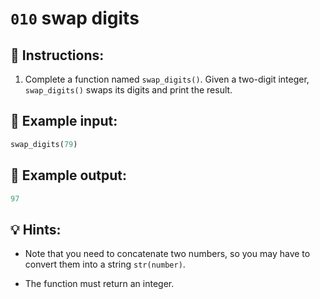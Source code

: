 # `010` swap digits

## 📝 Instructions:

1. Complete a function named `swap_digits()`. Given a two-digit integer, `swap_digits()` swaps its digits and print the result.

## 📎 Example input:

```py
swap_digits(79)
```

## 📎 Example output:

```py
97
```

## 💡 Hints:

+ Note that you need to concatenate two numbers, so you may have to convert them into a string `str(number)`.

+ The function must return an integer.
